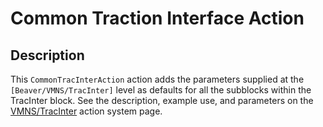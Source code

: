 # Common Traction Interface Action

## Description

This `CommonTracInterAction` action adds the parameters supplied at the `[Beaver/VMNS/TracInter]` level as defaults for all the subblocks within the TracInter block. See the description, example use, and parameters on the [VMNS/TracInter](syntax/Beaver/VMNS/TracInter/index.md) action system page.
